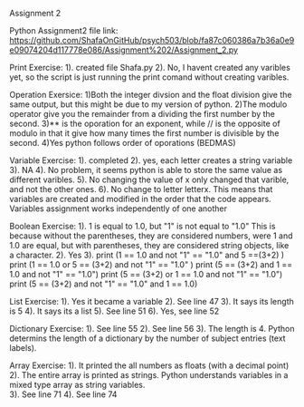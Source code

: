 Assignment 2

Python Assignment2 file link: https://github.com/ShafaOnGitHub/psych503/blob/fa87c060386a7b36a0e9e09074204d117778e086/Assignment%202/Assignment_2.py



Print Exercise:
1). created file Shafa.py
2). No, I havent created any varibles yet, so the script is just running the print comand without creating varibles. 

Operation Exersice: 
1)Both the integer divsion and the float division give the same output, but this might be due to my version of python. 
2)The modulo operator give you the remainder from a dividing the first number by the second. 
3)** is the oporation for an exponent, while // is the opposite of modulo in that it give how many times the first number is divisible by the second. 
4)Yes python follows order of oporations (BEDMAS)

Variable Exercise: 
1). completed 
2). yes, each letter creates a string variable
3). NA
4). No problem, it seems python is able to store the same value as different varibles. 
5). No changing the value of x only changed that varible, and not the other ones. 
6). No change to letter letterx. This means that variables are created and modified in the order that the code appears. Variables assignment works independently of one another 

Boolean Exercise: 
1). 1 is equal to 1.0, but "1" is not equal to "1.0" This is because without the parentheses, they are considered numbers, were 1 and 1.0 are equal, but with parentheses, they are considered string objects, like a character. 
2). Yes 
3). print (1 == 1.0 and not "1" == "1.0" and 5 ==(3+2) )
print (1 == 1.0 or 5 == (3+2) and not "1" == "1.0" )
print (5 == (3+2) and 1 == 1.0 and not "1" == "1.0")
print (5 == (3+2) or 1 == 1.0 and not "1" == "1.0")
print (5 == (3+2) and not "1" == "1.0" and 1 == 1.0)

List Exercise: 
1). Yes it became a variable
2). See line 47
3). It says its length is 5
4). It says its a list 
5). See line 51
6). Yes, see line 52

Dictionary Exercise: 
1). See line 55
2). See line 56
3). The length is 4. Python determins the length of a dictionary by the number of subject entries (text labels). 

Array Exercise: 
1). It printed the all numbers as floats (with a decimal point) 
2). The entire array is printed as strings. Python understands variables in a mixed type array as string variables.  
3). See line 71
4). See line 74







